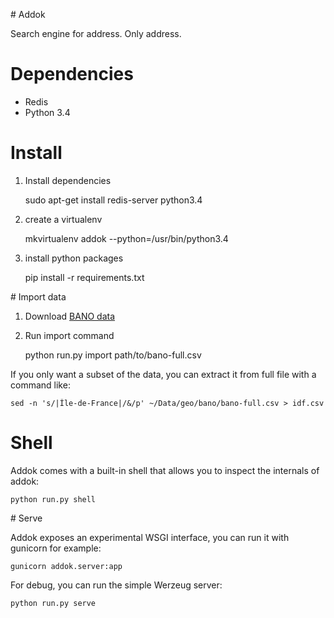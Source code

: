 # Addok

Search engine for address. Only address.


# Dependencies

- Redis
- Python 3.4


# Install

1. Install dependencies
    
    sudo apt-get install redis-server python3.4

1. create a virtualenv

    mkvirtualenv addok --python=/usr/bin/python3.4

1. install python packages

    pip install -r requirements.txt


# Import data

1. Download [BANO data](http://bano.openstreetmap.fr/data/bano-full.csv.gz)

2. Run import command

    python run.py import path/to/bano-full.csv

If you only want a subset of the data, you can extract it from full file with
a command like:

    sed -n 's/|Île-de-France|/&/p' ~/Data/geo/bano/bano-full.csv > idf.csv


# Shell

Addok comes with a built-in shell that allows you to inspect the internals of 
addok:

    python run.py shell


# Serve

Addok exposes an experimental WSGI interface, you can run it with gunicorn
for example:

    gunicorn addok.server:app

For debug, you can run the simple Werzeug server:

    python run.py serve
